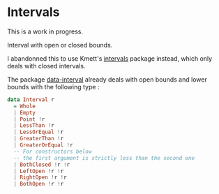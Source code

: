 # Intervals

This is a work in progress.

Interval with open or closed bounds.

I abandonned this to use Kmett's [intervals](https://hackage.haskell.org/package/intervals) package instead, which only deals with closed intervals.

The package [data-interval](https://hackage.haskell.org/package/data-interval) already deals with open bounds and lower bounds with the following type  :

```haskell
data Interval r
  = Whole
  | Empty
  | Point !r
  | LessThan !r
  | LessOrEqual !r
  | GreaterThan !r
  | GreaterOrEqual !r
  -- For constructors below
  -- the first argument is strictly less than the second one
  | BothClosed !r !r
  | LeftOpen !r !r
  | RightOpen !r !r
  | BothOpen !r !r
```
